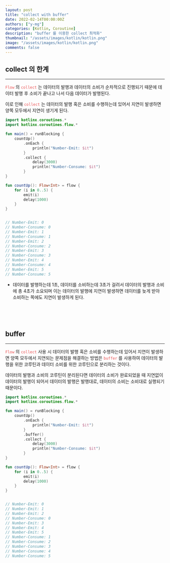 ```yaml
---
layout: post
title: "collect with buffer"
date: 2022-02-14T00:00:00Z
authors: ["y-mg"]
categories: [Kotlin, Coroutine]
description: "buffer 를 이용한 collect 최적화"
thumbnail: "/assets/images/kotlin/kotlin.png"
image: "/assets/images/kotlin/kotlin.png"
comments: false
---
```


## collect 의 한계
***
<code style="color: #eb5657;">Flow</code> 의 <code style="color: #eb5657;">collect</code> 는 데이터의 발행과 데이터의 소비가 순차적으로 진행되기 때문에 데이터 발행 후 소비가 끝나고 나서 다음 데이터가 발행된다.
<br/>

이로 인해 <code style="color: #eb5657;">collect</code> 는 데이터의 발행 혹은 소비를 수행하는데 있어서 지연이 발생하면 양쪽 모두에서 지연이 생기게 된다.
<br/>

```kotlin
import kotlinx.coroutines.*
import kotlinx.coroutines.flow.*

fun main() = runBlocking {
    countUp()
        .onEach {
            println("Number-Emit: $it")
        }
        .collect {
            delay(3000)
            println("Number-Consume: $it")
        }
}

fun countUp(): Flow<Int> = flow {
    for (i in 0..5) {
        emit(i)
        delay(1000)
    }
}


// Number-Emit: 0
// Number-Consume: 0
// Number-Emit: 1
// Number-Consume: 1
// Number-Emit: 2
// Number-Consume: 2
// Number-Emit: 3
// Number-Consume: 3
// Number-Emit: 4
// Number-Consume: 4
// Number-Emit: 5
// Number-Consume: 5
```
- 데이터를 발행하는데 1초, 데이터를 소비하는데 3초가 걸려서 데이터의 발행과 소비에 총 4초가 소요되며 이는 데이터의 발행에 지연이 발생하면 데이터를 늦게 받아 소비하는 쪽에도 지연이 발생하게 된다.
<br/>
<br/>
<br/>



## buffer
***
<code style="color: #eb5657;">Flow</code> 의 <code style="color: #eb5657;">collect</code> 사용 시 데이터의 발행 혹은 소비를 수행하는데 있어서 지연이 발생하면 양쪽 모두에서 지연되는 문제점을 해결하는 방법은 <code style="color: #eb5657;">buffer</code> 를 사용하여 데이터의 발행을 위한 코루틴과 데이터 소비를 위한 코루틴으로 분리하는 것이다.
<br/>

데이터의 발행과 소비의 코루틴이 분리된다면 데이터의 소비가 완료되었을 때 지연없이 데이터의 발행이 되어서 데이터의 발행은 발행대로, 데이터의 소비는 소비대로 실행되기 때문이다.
<br/>

```kotlin
import kotlinx.coroutines.*
import kotlinx.coroutines.flow.*

fun main() = runBlocking {
    countUp()
        .onEach {
            println("Number-Emit: $it")
        }
        .buffer()
        .collect {
            delay(3000)
            println("Number-Consume: $it")
        }
}

fun countUp(): Flow<Int> = flow {
    for (i in 0..5) {
        emit(i)
        delay(1000)
    }
}


// Number-Emit: 0
// Number-Emit: 1
// Number-Emit: 2
// Number-Consume: 0
// Number-Emit: 3
// Number-Emit: 4
// Number-Emit: 5
// Number-Consume: 1
// Number-Consume: 2
// Number-Consume: 3
// Number-Consume: 4
// Number-Consume: 5
```